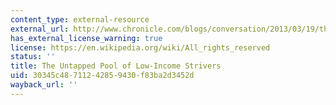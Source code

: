 ```yaml
---
content_type: external-resource
external_url: http://www.chronicle.com/blogs/conversation/2013/03/19/the-untapped-pool-of-low-income-strivers/
has_external_license_warning: true
license: https://en.wikipedia.org/wiki/All_rights_reserved
status: ''
title: The Untapped Pool of Low-Income Strivers
uid: 30345c48-7112-4285-9430-f83ba2d3452d
wayback_url: ''
---
```

